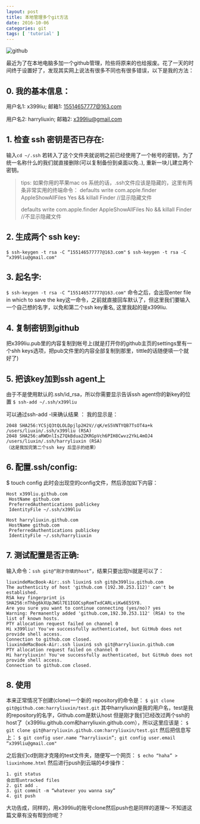 ```yaml
---
layout: post
title: 本地管理多个git方法
date: 2016-10-06
categories: git
tags: [ 'tutorial' ]
---
```

![github](http://imgbbsw.baidu.com/data/forum/201311/24/113748qa422q2auu9szssk.jpg)

最近为了在本地电脑多加一个github管理，险些将原来的也给报废。花了一天的时间终于设置好了，发现其实网上说法有很多不同也有很多错误，以下是我的方法：

## 0. 我的基本信息：
用户名1: x399liu; 邮箱1: 15514657777@163.com

用户名2: harryliuxin; 邮箱2: x399liu@gmail.com

## 1. 检查 ssh 密钥是否已存在:
输入`cd ~/.ssh`
若转入了这个文件夹就说明之前已经使用了一个帐号的密钥，为了统一名称什么的我们就直接删除(可以复制备份到桌面以免..), 重新一块儿建立两个密钥。

>tips: 如果你用的苹果mac os 系统的话，.ssh文件应该是隐藏的，这里有两条非常实用的终端命令：
defaults write com.apple.finder AppleShowAllFiles Yes && killall Finder //显示隐藏文件
>
>defaults write com.apple.finder AppleShowAllFiles No && killall Finder //不显示隐藏文件

## 2. 生成两个 ssh key:
`$ ssh-keygen -t rsa -C “155146577777@163.com"`
`$ ssh-keygen -t rsa -C “x399liu@gmail.com"`

## 3. 起名字:
`$ ssh-keygen -t rsa -C “155146577777@163.com"` 命令之后，会出现enter file in which to save the key这一命令，之前就直接回车默认了，但这里我们要输入一个自己想的名字，以免和第二个ssh key重名, 这里我起的是x399liu.

## 4. 复制密钥到github
把x399liu.pub里的内容复制到帐号上(就是打开你的github主页的settings里有一个shh keys选项，把pub文件里的内容全部复制到那里，tittle的话随便填一个就好了)

## 5. 把该key加到ssh agent上
由于不是使用默认的.ssh/id_rsa，所以你需要显示告诉ssh agent你的新key的位置
`$ ssh-add ~/.ssh/x399liu`

可以通过ssh-add -l来确认结果 ：
我的显示是：

	2048 SHA256:YCSjQ3tQLOLDpjlp2H2V//qK/eS5VNTYQB7TsOT4a+k /users/liuxin/.ssh/x399liu (RSA)
	2048 SHA256:aRWDnlIsZ7QkBdua2ZKRGpVch6PIH8Cwvz2YkL4mOJ4 /users/liuxin/.ssh/harryliuxin (RSA)
	（这是我加完第二个ssh key 后显示的结果）

## 6. 配置.ssh/config:
$ touch config
此时会出现空的config文件，然后添加如下内容：

	Host x399liu.github.com
	 HostName github.com
	 PreferredAuthentications publickey
	 IdentityFile ~/.ssh/x399liu

	Host harryliuxin.github.com
	 HostName github.com
	 PreferredAuthentications publickey
	 IdentityFile ~/.ssh/harryliuxin

## 7. 测试配置是否正确:
输入命令：`ssh git@“刚才你填的host”`，结果只要出现hi就是可以了：

	liuxindeMacBook-Air:.ssh liuxin$ ssh git@x399liu.github.com
	The authenticity of host 'github.com (192.30.253.112)' can't be established.
	RSA key fingerprint is SHA256:nThbg6kXUpJWGl7E1IGOCspRomTxdCARLviKw6E5SY8.
	Are you sure you want to continue connecting (yes/no)? yes
	Warning: Permanently added 'github.com,192.30.253.112' (RSA) to the list of known hosts.
	PTY allocation request failed on channel 0
	Hi x399liu! You've successfully authenticated, but GitHub does not provide shell access.
	Connection to github.com closed.
	liuxindeMacBook-Air:.ssh liuxin$ ssh git@harryliuxin.github.com
	PTY allocation request failed on channel 0
	Hi harryliuxin! You've successfully authenticated, but GitHub does not provide shell access.
	Connection to github.com closed.

## 8. 使用
本来正常情况下创建(clone)一个新的 repository的命令是：
`$ git clone git@github.com:harryliuxin/test.git`
其中harryliuxin是我的用户名，test是我的repository的名字，Github.com是默认host
但是刚才我们已经改过两个ssh的host了（x399liu.github.com和harryliuxin.github.com），所以这里应该是：
`$ git clone git@harryliuxin.github.com:harryliuxin/test.git`
然后把信息写上：
`$ git config user.name “harryliuxin”; git config user.email “x399liu@gmail.com"`

之后我们cd到刚才克隆的test文件夹，随便写一个网页：
`$ echo “haha” > liuxinhome.html`
然后进行push到云端的4步操作：

	1. git status
	会出现untracked files
	2. git add .
	3. git commit -m “whatever you wanna say”
	4. git push

大功告成，同样的，用x399liu的账号clone然后push也是同样的道理～ 不知道这篇文章有没有帮到你呢？